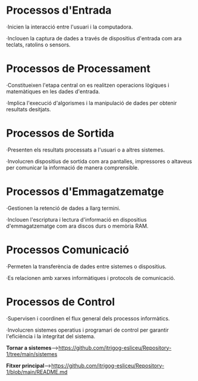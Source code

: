 # Processos d'Entrada
·Inicien la interacció entre l'usuari i la computadora.

·Inclouen la captura de dades a través de dispositius d'entrada com ara teclats, ratolins o sensors.
# Processos de Processament
·Constitueixen l'etapa central on es realitzen operacions lògiques i matemàtiques en les dades d'entrada.

·Implica l'execució d'algorismes i la manipulació de dades per obtenir resultats desitjats.
# Processos de Sortida
·Presenten els resultats processats a l'usuari o a altres sistemes.

·Involucren dispositius de sortida com ara pantalles, impressores o altaveus per comunicar la informació de manera comprensible.
# Processos d'Emmagatzematge
·Gestionen la retenció de dades a llarg termini.

·Inclouen l'escriptura i lectura d'informació en dispositius d'emmagatzematge com ara discos durs o memòria RAM.
# Processos Comunicació
·Permeten la transferència de dades entre sistemes o dispositius.

·Es relacionen amb xarxes informàtiques i protocols de comunicació.
# Processos de Control
·Supervisen i coordinen el flux general dels processos informàtics.

·Involucren sistemes operatius i programari de control per garantir l'eficiència i la integritat del sistema.

<Strong>Tornar a sistemes</Strong>-->https://github.com/itrigog-esliceu/Repository-1/tree/main/sistemes

<Strong>Fitxer principal</Strong>-->https://github.com/itrigog-esliceu/Repository-1/blob/main/README.md